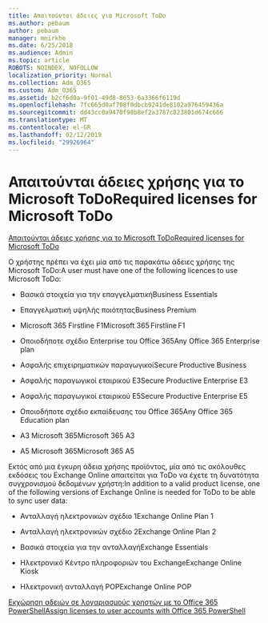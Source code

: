```yaml
---
title: Απαιτούνται άδειες για Microsoft ToDo
ms.author: pebaum
author: pebaum
manager: mnirkhe
ms.date: 6/25/2018
ms.audience: Admin
ms.topic: article
ROBOTS: NOINDEX, NOFOLLOW
localization_priority: Normal
ms.collection: Adm_O365
ms.custom: Adm_O365
ms.assetid: b2cf6d0a-9f01-49d8-8653-6a3366f6119d
ms.openlocfilehash: 7fc665d0af708f0dbcb9241de8102a976459436a
ms.sourcegitcommit: dd43cc0a9470f98b8ef2a3787c823801d674c666
ms.translationtype: MT
ms.contentlocale: el-GR
ms.lasthandoff: 02/12/2019
ms.locfileid: "29926964"
---
```

# <a name="required-licenses-for-microsoft-todo"></a><span data-ttu-id="9b52b-102">Απαιτούνται άδειες χρήσης για το Microsoft ToDo</span><span class="sxs-lookup"><span data-stu-id="9b52b-102">Required licenses for Microsoft ToDo</span></span>

[<span data-ttu-id="9b52b-103">Απαιτούνται άδειες χρήσης για το Microsoft ToDo</span><span class="sxs-lookup"><span data-stu-id="9b52b-103">Required licenses for Microsoft ToDo</span></span>](https://support.office.com/article/381e9d1b-c500-49b5-973e-890fd86528d7.aspx)
  
<span data-ttu-id="9b52b-104">Ο χρήστης πρέπει να έχει μία από τις παρακάτω άδειες χρήσης της Microsoft ToDo:</span><span class="sxs-lookup"><span data-stu-id="9b52b-104">A user must have one of the following licences to use Microsoft ToDo:</span></span>
  
- <span data-ttu-id="9b52b-105">Βασικά στοιχεία για την επαγγελματική</span><span class="sxs-lookup"><span data-stu-id="9b52b-105">Business Essentials</span></span>
    
- <span data-ttu-id="9b52b-106">Επαγγελματική υψηλής ποιότητας</span><span class="sxs-lookup"><span data-stu-id="9b52b-106">Business Premium</span></span>
    
- <span data-ttu-id="9b52b-107">Microsoft 365 Firstline F1</span><span class="sxs-lookup"><span data-stu-id="9b52b-107">Microsoft 365 Firstline F1</span></span>
    
- <span data-ttu-id="9b52b-108">Οποιοδήποτε σχέδιο Enterprise του Office 365</span><span class="sxs-lookup"><span data-stu-id="9b52b-108">Any Office 365 Enterprise plan</span></span>
    
- <span data-ttu-id="9b52b-109">Ασφαλής επιχειρηματικών παραγωγικοί</span><span class="sxs-lookup"><span data-stu-id="9b52b-109">Secure Productive Business</span></span>
    
- <span data-ttu-id="9b52b-110">Ασφαλής παραγωγικοί εταιρικού E3</span><span class="sxs-lookup"><span data-stu-id="9b52b-110">Secure Productive Enterprise E3</span></span>
    
- <span data-ttu-id="9b52b-111">Ασφαλής παραγωγικοί εταιρικού E5</span><span class="sxs-lookup"><span data-stu-id="9b52b-111">Secure Productive Enterprise E5</span></span>
    
- <span data-ttu-id="9b52b-112">Οποιοδήποτε σχέδιο εκπαίδευσης του Office 365</span><span class="sxs-lookup"><span data-stu-id="9b52b-112">Any Office 365 Education plan</span></span>
    
- <span data-ttu-id="9b52b-113">A3 Microsoft 365</span><span class="sxs-lookup"><span data-stu-id="9b52b-113">Microsoft 365 A3</span></span>
    
- <span data-ttu-id="9b52b-114">A5 Microsoft 365</span><span class="sxs-lookup"><span data-stu-id="9b52b-114">Microsoft 365 A5</span></span>
    
<span data-ttu-id="9b52b-115">Εκτός από μια έγκυρη άδεια χρήσης προϊόντος, μία από τις ακόλουθες εκδόσεις του Exchange Online απαιτείται για ToDo να έχετε τη δυνατότητα συγχρονισμού δεδομένων χρήστη:</span><span class="sxs-lookup"><span data-stu-id="9b52b-115">In addition to a valid product license, one of the following versions of Exchange Online is needed for ToDo to be able to sync user data:</span></span> 
  
- <span data-ttu-id="9b52b-116">Ανταλλαγή ηλεκτρονικών σχέδιο 1</span><span class="sxs-lookup"><span data-stu-id="9b52b-116">Exchange Online Plan 1</span></span>
    
- <span data-ttu-id="9b52b-117">Ανταλλαγή ηλεκτρονικών σχέδιο 2</span><span class="sxs-lookup"><span data-stu-id="9b52b-117">Exchange Online Plan 2</span></span>
    
- <span data-ttu-id="9b52b-118">Βασικά στοιχεία για την ανταλλαγή</span><span class="sxs-lookup"><span data-stu-id="9b52b-118">Exchange Essentials</span></span>
    
- <span data-ttu-id="9b52b-119">Ηλεκτρονικό Κέντρο πληροφοριών του Exchange</span><span class="sxs-lookup"><span data-stu-id="9b52b-119">Exchange Online Kiosk</span></span>
    
- <span data-ttu-id="9b52b-120">Ηλεκτρονική ανταλλαγή POP</span><span class="sxs-lookup"><span data-stu-id="9b52b-120">Exchange Online POP</span></span>
    
[<span data-ttu-id="9b52b-121">Εκχώρηση αδειών σε λογαριασμούς χρηστών με το Office 365 PowerShell</span><span class="sxs-lookup"><span data-stu-id="9b52b-121">Assign licenses to user accounts with Office 365 PowerShell</span></span>](https://docs.microsoft.com/office365/enterprise/powershell/assign-licenses-to-user-accounts-with-office-365-powershell )
  

